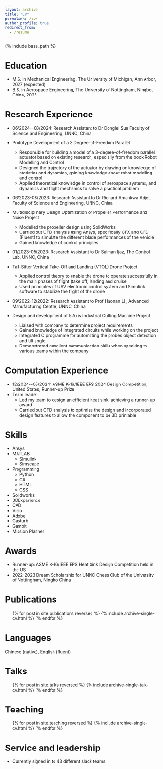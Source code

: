 ```yaml
---
layout: archive
title: "CV"
permalink: /cv/
author_profile: true
redirect_from:
  - /resume  
---
```


{% include base_path %}

Education
======
* M.S. in Mechanical Engineering, The University of Michigan, Ann Arbor, 2027 (expected)
* B.S. in Aerospace Engineering, The University of Nottingham, Ningbo, China, 2025

Research Experience
======
* 06/2024--08/2024: Research Assistant to Dr Donglei Sun Faculty of Science and Engineering, UNNC, China 
* Prototype Development of a 3 Degree-of-Freedom Parallel  
  * Responsible for building a model of a 3-degree-of-freedom parallel actuator based on existing 
research, especially from the book Robot Modelling and Control 
  * Designed the trajectory of the actuator by drawing on knowledge of statistics and dynamics, gaining 
knowledge about robot modelling and control 
  * Applied theoretical knowledge in control of aerospace systems, and dynamics and flight mechanics 
to solve a practical problem 

* 06/2023-08/2023: Research Assistant to Dr Richard Amankwa Adjei, Faculty of Science and Engineering, UNNC, China
* Multidisciplinary Design Optimization of Propeller Performance and Noise Project 
  * Modelled the propeller design using SolidWorks
  * Carried out CFD analysis using Ansys, specifically CFX and CFD (Fluent) to simulate the different 
blade performances of the vehicle 
  * Gained knowledge of control principles

* 01/2023-05/2023: Research Assistant to Dr Salman Ijaz, The Control Lab, UNNC, China  
* Tail-Sitter Vertical Take-Off and Landing (VTOL) Drone Project 
  * Applied control theory to enable the drone to operate successfully in the main phases of flight (take 
off, landing and cruise) 
  * Used principles of UAV electronic control system and Simulink software to stabilize the flight of the 
drone 

* 09/2022-12/2022: Research Assistant to Prof Haonan Li , Advanced Manufacturing Centre, UNNC, China 
* Design and development of 5 Axis Industrial Cutting Machine Project 
  * Liaised with company to determine project requirements 
  * Gained knowledge of integrated circuits while working on the project 
  * Integrated C programme for automating the probes object detection and tilt angle
  * Demonstrated excellent communication skills when speaking to various teams within the company

Computation Experience
======
* 12/2024--05/2024: ASME K-16/IEEE EPS 2024 Design Competition, United States, Runner-up Prize
* Team leader
  * Led my team to design an efficient heat sink, achieving a runner-up award
  * Carried out CFD analysis to optimise the design and incorporated design features to allow the 
component to be 3D printable 

Skills
======
* Ansys
* MATLAB
  * Simulink
  * Simscape
* Programming
  * Python
  * C#
  * HTML
  * CSS
* Solidworks
* 3DExperience
* CAD
* Visio
* Adobe 
* Gasturb
* Gambit
* Mission Planner

Awards
======
* Runner-up: ASME K-16/IEEE EPS Heat Sink Design Competition held in the US 
* 2022-2023 Dream Scholarship for UNNC Chess Club of the University of Nottingham, Ningbo China

Publications
======
  <ul>{% for post in site.publications reversed %}
    {% include archive-single-cv.html %}
  {% endfor %}</ul>

Languages
======
Chinese (native), English (fluent)

Talks
======
  <ul>{% for post in site.talks reversed %}
    {% include archive-single-talk-cv.html  %}
  {% endfor %}</ul>
  
Teaching
======
  <ul>{% for post in site.teaching reversed %}
    {% include archive-single-cv.html %}
  {% endfor %}</ul>
  
Service and leadership
======
* Currently signed in to 43 different slack teams

